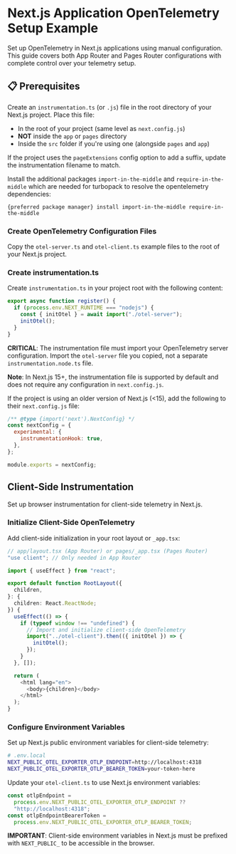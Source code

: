 # Next.js Application OpenTelemetry Setup Example

Set up OpenTelemetry in Next.js applications using manual configuration. This guide covers both App Router and Pages Router configurations with complete control over your telemetry setup.

## 📋 Prerequisites

Create an `instrumentation.ts` (or `.js`) file in the root directory of your Next.js project. Place this file:

- In the root of your project (same level as `next.config.js`)
- **NOT** inside the `app` or `pages` directory
- Inside the `src` folder if you're using one (alongside `pages` and `app`)

If the project uses the `pageExtensions` config option to add a suffix, update the instrumentation filename to match.

Install the additional packages `import-in-the-middle` and `require-in-the-middle` which are needed for turbopack to resolve the opentelemetry dependencies:

```
{preferred package manager} install import-in-the-middle require-in-the-middle
```

### Create OpenTelemetry Configuration Files

Copy the `otel-server.ts` and `otel-client.ts` example files to the root of your Next.js project.

### Create instrumentation.ts

Create `instrumentation.ts` in your project root with the following content:

```typescript
export async function register() {
  if (process.env.NEXT_RUNTIME === "nodejs") {
    const { initOtel } = await import("./otel-server");
    initOtel();
  }
}
```

**CRITICAL**: The instrumentation file must import your OpenTelemetry server configuration. Import the `otel-server` file you copied, not a separate `instrumentation.node.ts` file.

**Note**: In Next.js 15+, the instrumentation file is supported by default and does not require any configuration in `next.config.js`.

If the project is using an older version of Next.js (<15), add the following to their `next.config.js` file:

```javascript
/** @type {import('next').NextConfig} */
const nextConfig = {
  experimental: {
    instrumentationHook: true,
  },
};

module.exports = nextConfig;
```

## Client-Side Instrumentation

Set up browser instrumentation for client-side telemetry in Next.js.

### Initialize Client-Side OpenTelemetry

Add client-side initialization in your root layout or `_app.tsx`:

```typescript
// app/layout.tsx (App Router) or pages/_app.tsx (Pages Router)
"use client"; // Only needed in App Router

import { useEffect } from "react";

export default function RootLayout({
  children,
}: {
  children: React.ReactNode;
}) {
  useEffect(() => {
    if (typeof window !== "undefined") {
      // Import and initialize client-side OpenTelemetry
      import("../otel-client").then(({ initOtel }) => {
        initOtel();
      });
    }
  }, []);

  return (
    <html lang="en">
      <body>{children}</body>
    </html>
  );
}
```

### Configure Environment Variables

Set up Next.js public environment variables for client-side telemetry:

```bash
# .env.local
NEXT_PUBLIC_OTEL_EXPORTER_OTLP_ENDPOINT=http://localhost:4318
NEXT_PUBLIC_OTEL_EXPORTER_OTLP_BEARER_TOKEN=your-token-here
```

Update your `otel-client.ts` to use Next.js environment variables:

```typescript
const otlpEndpoint =
  process.env.NEXT_PUBLIC_OTEL_EXPORTER_OTLP_ENDPOINT ??
  "http://localhost:4318";
const otlpEndpointBearerToken =
  process.env.NEXT_PUBLIC_OTEL_EXPORTER_OTLP_BEARER_TOKEN;
```

**IMPORTANT**: Client-side environment variables in Next.js must be prefixed with `NEXT_PUBLIC_` to be accessible in the browser.
